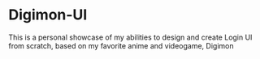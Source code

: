 # Digimon-UI
This is a personal showcase of my abilities to design and create Login UI from scratch, based on my favorite anime and videogame, Digimon
